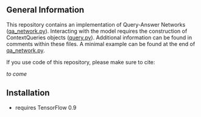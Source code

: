 ## General Information

This repository contains an implementation of Query-Answer Networks ([qa_network.py](./qa_network.py)). Interacting with the model
requires the construction of ContextQueries objects ([query.py](./query.py)). Additional information can be found in comments 
within these files. A minimal example can be found at the end of [qa_network.py](./qa_network.py#L531).

If you use code of this repository, please make sure to cite:

*to come*

## Installation


* requires TensorFlow 0.9
